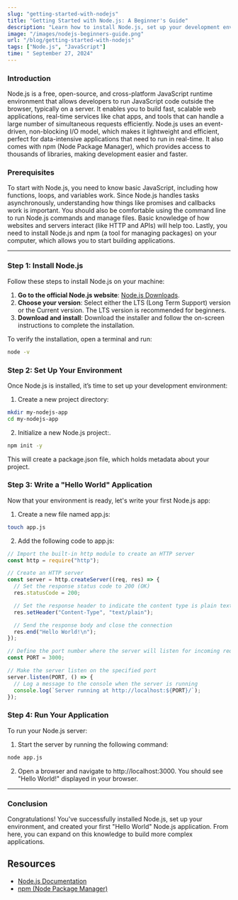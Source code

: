 ```yaml
---
slug: "getting-started-with-nodejs"
title: "Getting Started with Node.js: A Beginner's Guide"
description: "Learn how to install Node.js, set up your development environment, and build your first 'Hello World' application in this comprehensive beginner's guide to Node.js"
image: "/images/nodejs-beginners-guide.png"
url: "/blog/getting-started-with-nodejs"
tags: ["Node.js", "JavaScript"]
time: " September 27, 2024"
---
```


### Introduction

Node.js is a free, open-source, and cross-platform JavaScript runtime environment that allows developers to run JavaScript code outside the browser, typically on a server. It enables you to build fast, scalable web applications, real-time services like chat apps, and tools that can handle a large number of simultaneous requests efficiently. Node.js uses an event-driven, non-blocking I/O model, which makes it lightweight and efficient, perfect for data-intensive applications that need to run in real-time. It also comes with npm (Node Package Manager), which provides access to thousands of libraries, making development easier and faster.

### Prerequisites

To start with Node.js, you need to know basic JavaScript, including how functions, loops, and variables work. Since Node.js handles tasks asynchronously, understanding how things like promises and callbacks work is important. You should also be comfortable using the command line to run Node.js commands and manage files. Basic knowledge of how websites and servers interact (like HTTP and APIs) will help too. Lastly, you need to install Node.js and npm (a tool for managing packages) on your computer, which allows you to start building applications.

---

### Step 1: Install Node.js

Follow these steps to install Node.js on your machine:

1. **Go to the official Node.js website**: [Node.js Downloads](https://nodejs.org/).
2. **Choose your version**: Select either the LTS (Long Term Support) version or the Current version. The LTS version is recommended for beginners.
3. **Download and install**: Download the installer and follow the on-screen instructions to complete the installation.

To verify the installation, open a terminal and run:

```bash
node -v
```

### Step 2: Set Up Your Environment

Once Node.js is installed, it’s time to set up your development environment:

1. Create a new project directory:

```bash
mkdir my-nodejs-app
cd my-nodejs-app
```

2. Initialize a new Node.js project:.

```bash
npm init -y
```

This will create a package.json file, which holds metadata about your project.

### Step 3: Write a "Hello World" Application

Now that your environment is ready, let's write your first Node.js app:

1. Create a new file named app.js:

```bash
touch app.js
```

2. Add the following code to app.js:

```javascript
// Import the built-in http module to create an HTTP server
const http = require("http");

// Create an HTTP server
const server = http.createServer((req, res) => {
  // Set the response status code to 200 (OK)
  res.statusCode = 200;

  // Set the response header to indicate the content type is plain text
  res.setHeader("Content-Type", "text/plain");

  // Send the response body and close the connection
  res.end("Hello World!\n");
});

// Define the port number where the server will listen for incoming requests
const PORT = 3000;

// Make the server listen on the specified port
server.listen(PORT, () => {
  // Log a message to the console when the server is running
  console.log(`Server running at http://localhost:${PORT}/`);
});
```

### Step 4: Run Your Application

To run your Node.js server:

1. Start the server by running the following command:

```bash
node app.js
```

2. Open a browser and navigate to http://localhost:3000. You should see "Hello World!" displayed in your browser.

<hr />

### Conclusion

Congratulations! You've successfully installed Node.js, set up your environment, and created your first "Hello World" Node.js application. From here, you can expand on this knowledge to build more complex applications.

## Resources

- [Node.js Documentation](https://nodejs.org/en/docs/)
- [npm (Node Package Manager)](https://www.npmjs.com/)
